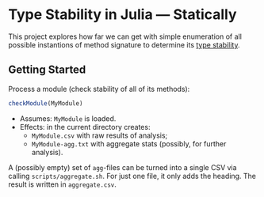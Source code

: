 # Type Stability in Julia — Statically

This project explores how far we can get with simple enumeration of all possible
instantions of method signature to determine its [type stability][st-def].

[st-def]: https://docs.julialang.org/en/v1/manual/faq/#man-type-stability

## Getting Started

Process a module (check stability of all of its methods):

``` julia
checkModule(MyModule)
```

- Assumes: `MyModule` is loaded.
- Effects: in the current directory creates:
  - `MyModule.csv` with raw results of analysis;
  - `MyModule-agg.txt` with aggregate stats (possibly, for further analysis).

A (possibly empty) set of `agg`-files can be turned into a single CSV via calling
`scripts/aggregate.sh`. For just one file, it only adds the heading. The result
is written in `aggregate.csv`.

